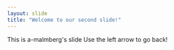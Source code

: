 ```yaml
---
layout: slide
title: "Welcome to our second slide!"
---
```

This is a-malmberg's slide
Use the left arrow to go back!

